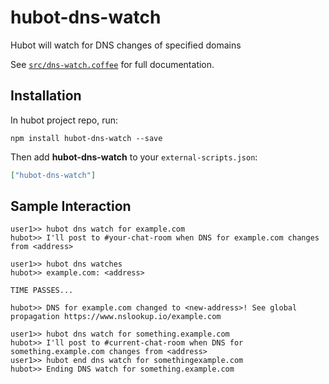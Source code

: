 # hubot-dns-watch

Hubot will watch for DNS changes of specified domains

See [`src/dns-watch.coffee`](src/dns-watch.coffee) for full documentation.

## Installation

In hubot project repo, run:

`npm install hubot-dns-watch --save`

Then add **hubot-dns-watch** to your `external-scripts.json`:

```json
["hubot-dns-watch"]
```

## Sample Interaction

```
user1>> hubot dns watch for example.com
hubot>> I'll post to #your-chat-room when DNS for example.com changes from <address>

user1>> hubot dns watches
hubot>> example.com: <address> 

TIME PASSES...

hubot>> DNS for example.com changed to <new-address>! See global propagation https://www.nslookup.io/example.com

user1>> hubot dns watch for something.example.com
hubot>> I'll post to #current-chat-room when DNS for something.example.com changes from <address>
user1>> hubot end dns watch for somethingexample.com
hubot>> Ending DNS watch for something.example.com 
```
